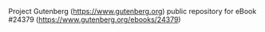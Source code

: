 Project Gutenberg (https://www.gutenberg.org) public repository for eBook #24379 (https://www.gutenberg.org/ebooks/24379)

